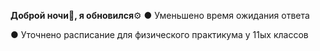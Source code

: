 __Доброй ночи🌙,  я обновился__⚙️ 
● Уменьшено время ожидания ответа

● Уточнено расписание для физического практикума у 11ых классов